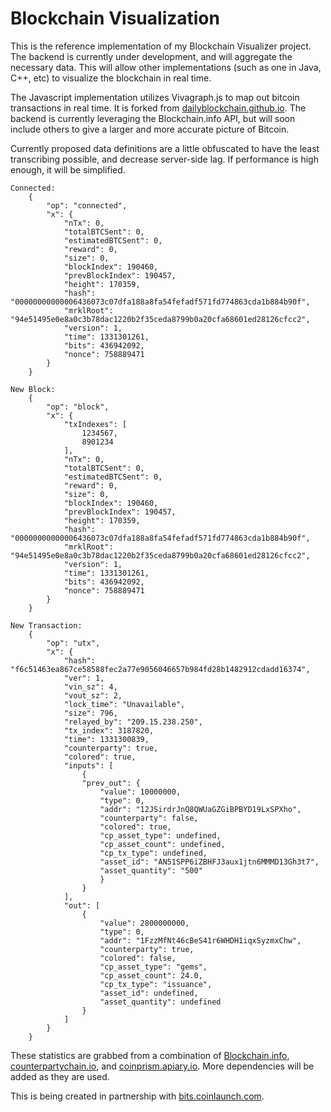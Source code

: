 Blockchain Visualization
=========================

This is the reference implementation of my Blockchain Visualizer project. The backend is currently under development, and will aggregate the necessary data. This will allow other implementations (such as one in Java, C++, etc) to visualize the blockchain in real time.

The Javascript implementation utilizes Vivagraph.js to map out bitcoin transactions in real time. It is forked from [dailyblockchain.github.io](http://dailyblockchain.github.io). The backend is currently leveraging the Blockchain.info API, but will soon include others to give a larger and more accurate picture of Bitcoin.

Currently proposed data definitions are a little obfuscated to have the least transcribing possible, and decrease server-side lag. If performance is high enough, it will be simplified.

    Connected:
        {
            "op": "connected",
            "x": {
                "nTx": 0,
                "totalBTCSent": 0,
                "estimatedBTCSent": 0,
                "reward": 0,
                "size": 0,
                "blockIndex": 190460,
                "prevBlockIndex": 190457,
                "height": 170359,
                "hash": "00000000000006436073c07dfa188a8fa54fefadf571fd774863cda1b884b90f",
                "mrklRoot": "94e51495e0e8a0c3b78dac1220b2f35ceda8799b0a20cfa68601ed28126cfcc2",
                "version": 1,
                "time": 1331301261,
                "bits": 436942092,
                "nonce": 758889471
            }
        }
[]()

    New Block:
        {
            "op": "block",
            "x": {
                "txIndexes": [
                    1234567,
                    8901234
                ],
                "nTx": 0,
                "totalBTCSent": 0,
                "estimatedBTCSent": 0,
                "reward": 0,
                "size": 0,
                "blockIndex": 190460,
                "prevBlockIndex": 190457,
                "height": 170359,
                "hash": "00000000000006436073c07dfa188a8fa54fefadf571fd774863cda1b884b90f",
                "mrklRoot": "94e51495e0e8a0c3b78dac1220b2f35ceda8799b0a20cfa68601ed28126cfcc2",
                "version": 1,
                "time": 1331301261,
                "bits": 436942092,
                "nonce": 758889471
            }
        }
[]()

    New Transaction:
        {
            "op": "utx",
            "x": {
                "hash": "f6c51463ea867ce58588fec2a77e9056046657b984fd28b1482912cdadd16374",
                "ver": 1,
                "vin_sz": 4,
                "vout_sz": 2,
                "lock_time": "Unavailable",
                "size": 796,
                "relayed_by": "209.15.238.250",
                "tx_index": 3187820,
                "time": 1331300839,
                "counterparty": true,
                "colored": true,
                "inputs": [
                    {
                    "prev_out": {
                        "value": 10000000,
                        "type": 0,
                        "addr": "12JSirdrJnQ8QWUaGZGiBPBYD19LxSPXho",
                        "counterparty": false,
                        "colored": true,
                        "cp_asset_type": undefined,
                        "cp_asset_count": undefined,
                        "cp_tx_type": undefined,
                        "asset_id": "AN51SPP6iZBHFJ3aux1jtn6MMMD13Gh3t7",
                        "asset_quantity": "500"
                        }
                    }
                ],
                "out": [
                    {
                        "value": 2800000000,
                        "type": 0,
                        "addr": "1FzzMfNt46cBeS41r6WHDH1iqxSyzmxChw",
                        "counterparty": true,
                        "colored": false,
                        "cp_asset_type": "gems",
                        "cp_asset_count": 24.0,
                        "cp_tx_type": "issuance",
                        "asset_id": undefined,
                        "asset_quantity": undefined
                    }
                ]
            }
        }
        
These statistics are grabbed from a combination of [Blockchain.info](https://blockchain.info/api/api_websocket), [counterpartychain.io](https://counterpartychain.io/api), and [coinprism.apiary.io](http://docs.coinprism.apiary.io/#reference/blockchain-query-apis/get-a-transaction/get). More dependencies will be added as they are used.

This is being created in partnership with [bits.coinlaunch.com](http://bits.coinlaunch.com).
